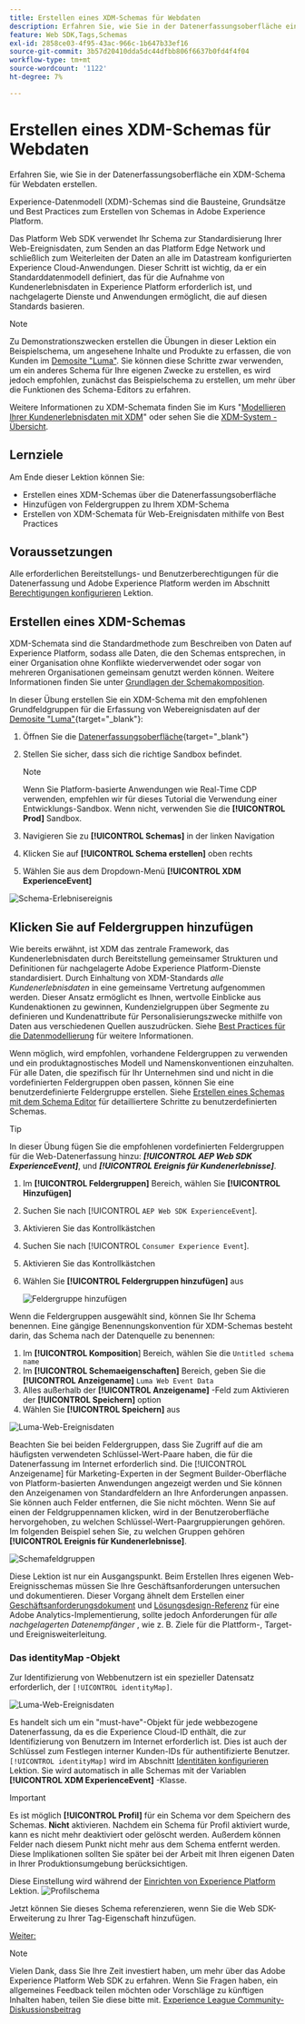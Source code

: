 ```yaml
---
title: Erstellen eines XDM-Schemas für Webdaten
description: Erfahren Sie, wie Sie in der Datenerfassungsoberfläche ein XDM-Schema für Webdaten erstellen. Diese Lektion ist Teil des Tutorials zum Implementieren von Adobe Experience Cloud mit Web SDK.
feature: Web SDK,Tags,Schemas
exl-id: 2858ce03-4f95-43ac-966c-1b647b33ef16
source-git-commit: 3b57d20410dda5dc44dfbb806f6637b0fd4f4f04
workflow-type: tm+mt
source-wordcount: '1122'
ht-degree: 7%

---
```


# Erstellen eines XDM-Schemas für Webdaten

Erfahren Sie, wie Sie in der Datenerfassungsoberfläche ein XDM-Schema für Webdaten erstellen.

Experience-Datenmodell (XDM)-Schemas sind die Bausteine, Grundsätze und Best Practices zum Erstellen von Schemas in Adobe Experience Platform.

Das Platform Web SDK verwendet Ihr Schema zur Standardisierung Ihrer Web-Ereignisdaten, zum Senden an das Platform Edge Network und schließlich zum Weiterleiten der Daten an alle im Datastream konfigurierten Experience Cloud-Anwendungen. Dieser Schritt ist wichtig, da er ein Standarddatenmodell definiert, das für die Aufnahme von Kundenerlebnisdaten in Experience Platform erforderlich ist, und nachgelagerte Dienste und Anwendungen ermöglicht, die auf diesen Standards basieren.

>[!NOTE]
>
> Zu Demonstrationszwecken erstellen die Übungen in dieser Lektion ein Beispielschema, um angesehene Inhalte und Produkte zu erfassen, die von Kunden im [Demosite &quot;Luma&quot;](https://luma.enablementadobe.com/content/luma/us/en.html). Sie können diese Schritte zwar verwenden, um ein anderes Schema für Ihre eigenen Zwecke zu erstellen, es wird jedoch empfohlen, zunächst das Beispielschema zu erstellen, um mehr über die Funktionen des Schema-Editors zu erfahren.

Weitere Informationen zu XDM-Schemata finden Sie im Kurs &quot;[Modellieren Ihrer Kundenerlebnisdaten mit XDM](https://experienceleague.adobe.com/?recommended=ExperiencePlatform-D-1-2021.1.xdm&amp;lang=de)&quot; oder sehen Sie die [XDM-System - Übersicht](https://experienceleague.adobe.com/docs/experience-platform/xdm/home.html?lang=de).

## Lernziele

Am Ende dieser Lektion können Sie:

* Erstellen eines XDM-Schemas über die Datenerfassungsoberfläche
* Hinzufügen von Feldergruppen zu Ihrem XDM-Schema
* Erstellen von XDM-Schemata für Web-Ereignisdaten mithilfe von Best Practices

## Voraussetzungen

Alle erforderlichen Bereitstellungs- und Benutzerberechtigungen für die Datenerfassung und Adobe Experience Platform werden im Abschnitt [Berechtigungen konfigurieren](configure-permissions.md) Lektion.

## Erstellen eines XDM-Schemas

XDM-Schemata sind die Standardmethode zum Beschreiben von Daten auf Experience Platform, sodass alle Daten, die den Schemas entsprechen, in einer Organisation ohne Konflikte wiederverwendet oder sogar von mehreren Organisationen gemeinsam genutzt werden können. Weitere Informationen finden Sie unter [Grundlagen der Schemakomposition](https://experienceleague.adobe.com/docs/experience-platform/xdm/schema/composition.html?lang=de).

In dieser Übung erstellen Sie ein XDM-Schema mit den empfohlenen Grundfeldgruppen für die Erfassung von Webereignisdaten auf der [Demosite &quot;Luma&quot;](https://luma.enablementadobe.com/content/luma/us/en.html){target="_blank"}:

1. Öffnen Sie die [Datenerfassungsoberfläche](https://launch.adobe.com/){target="_blank"}
1. Stellen Sie sicher, dass sich die richtige Sandbox befindet.

   >[!NOTE]
   >
   >Wenn Sie Platform-basierte Anwendungen wie Real-Time CDP verwenden, empfehlen wir für dieses Tutorial die Verwendung einer Entwicklungs-Sandbox. Wenn nicht, verwenden Sie die **[!UICONTROL Prod]** Sandbox.

1. Navigieren Sie zu **[!UICONTROL Schemas]** in der linken Navigation
1. Klicken Sie auf **[!UICONTROL Schema erstellen]** oben rechts
1. Wählen Sie aus dem Dropdown-Menü **[!UICONTROL XDM ExperienceEvent]**

![Schema-Erlebnisereignis](assets/schema-XDM-experience-event.jpg)

## Klicken Sie auf Feldergruppen hinzufügen

Wie bereits erwähnt, ist XDM das zentrale Framework, das Kundenerlebnisdaten durch Bereitstellung gemeinsamer Strukturen und Definitionen für nachgelagerte Adobe Experience Platform-Dienste standardisiert. Durch Einhaltung von XDM-Standards _alle Kundenerlebnisdaten_ in eine gemeinsame Vertretung aufgenommen werden. Dieser Ansatz ermöglicht es Ihnen, wertvolle Einblicke aus Kundenaktionen zu gewinnen, Kundenzielgruppen über Segmente zu definieren und Kundenattribute für Personalisierungszwecke mithilfe von Daten aus verschiedenen Quellen auszudrücken. Siehe [Best Practices für die Datenmodellierung](https://experienceleague.adobe.com/docs/experience-platform/xdm/schema/best-practices.html?lang=en) für weitere Informationen.

Wenn möglich, wird empfohlen, vorhandene Feldergruppen zu verwenden und ein produktagnostisches Modell und Namenskonventionen einzuhalten. Für alle Daten, die spezifisch für Ihr Unternehmen sind und nicht in die vordefinierten Feldergruppen oben passen, können Sie eine benutzerdefinierte Feldergruppe erstellen. Siehe [Erstellen eines Schemas mit dem Schema Editor](https://experienceleague.adobe.com/docs/experience-platform/xdm/tutorials/create-schema-ui.html?lang=en#create) für detailliertere Schritte zu benutzerdefinierten Schemas.

>[!TIP]
> 
>In dieser Übung fügen Sie die empfohlenen vordefinierten Feldergruppen für die Web-Datenerfassung hinzu: _**[!UICONTROL AEP Web SDK ExperienceEvent]**_, und _**[!UICONTROL Ereignis für Kundenerlebnisse]**_.

1. Im **[!UICONTROL Feldergruppen]** Bereich, wählen Sie **[!UICONTROL Hinzufügen]**
1. Suchen Sie nach [!UICONTROL `AEP Web SDK ExperienceEvent`].
1. Aktivieren Sie das Kontrollkästchen
1. Suchen Sie nach [!UICONTROL `Consumer Experience Event`].
1. Aktivieren Sie das Kontrollkästchen
1. Wählen Sie **[!UICONTROL Feldergruppen hinzufügen]** aus

   ![Feldergruppe hinzufügen](assets/schema-add-field-group.jpg)

Wenn die Feldergruppen ausgewählt sind, können Sie Ihr Schema benennen. Eine gängige Benennungskonvention für XDM-Schemas besteht darin, das Schema nach der Datenquelle zu benennen:

1. Im **[!UICONTROL Komposition**] Bereich, wählen Sie die `Untitled schema name`
1. Im **[!UICONTROL Schemaeigenschaften]** Bereich, geben Sie die **[!UICONTROL Anzeigename]** `Luma Web Event Data`
1. Alles außerhalb der **[!UICONTROL Anzeigename]** -Feld zum Aktivieren der **[!UICONTROL Speichern]** option
1. Wählen Sie **[!UICONTROL Speichern]** aus

![Luma-Web-Ereignisdaten](assets/schema-luma-web-event-data.png)

Beachten Sie bei beiden Feldergruppen, dass Sie Zugriff auf die am häufigsten verwendeten Schlüssel-Wert-Paare haben, die für die Datenerfassung im Internet erforderlich sind. Die [!UICONTROL Anzeigename] für Marketing-Experten in der Segment Builder-Oberfläche von Platform-basierten Anwendungen angezeigt werden und Sie können den Anzeigenamen von Standardfeldern an Ihre Anforderungen anpassen. Sie können auch Felder entfernen, die Sie nicht möchten. Wenn Sie auf einen der Feldgruppennamen klicken, wird in der Benutzeroberfläche hervorgehoben, zu welchen Schlüssel-Wert-Paargruppierungen gehören. Im folgenden Beispiel sehen Sie, zu welchen Gruppen gehören **[!UICONTROL Ereignis für Kundenerlebnisse]**.

![Schemafeldgruppen](assets/schema-consumer-experience-event.jpg)

Diese Lektion ist nur ein Ausgangspunkt. Beim Erstellen Ihres eigenen Web-Ereignisschemas müssen Sie Ihre Geschäftsanforderungen untersuchen und dokumentieren. Dieser Vorgang ähnelt dem Erstellen einer [Geschäftsanforderungsdokument](https://experienceleague.adobe.com/docs/analytics-learn/tutorials/implementation/implementation-basics/creating-a-business-requirements-document.html?lang=de) und [Lösungsdesign-Referenz](https://experienceleague.adobe.com/docs/analytics-learn/tutorials/implementation/implementation-basics/creating-and-maintaining-an-sdr.html) für eine Adobe Analytics-Implementierung, sollte jedoch Anforderungen für _alle nachgelagerten Datenempfänger_ , wie z. B. Ziele für die Plattform-, Target- und Ereignisweiterleitung.


### Das identityMap -Objekt

Zur Identifizierung von Webbenutzern ist ein spezieller Datensatz erforderlich, der `[!UICONTROL identityMap]`.

![Luma-Web-Ereignisdaten](assets/schema-identityMap.png)

Es handelt sich um ein &quot;must-have&quot;-Objekt für jede webbezogene Datenerfassung, da es die Experience Cloud-ID enthält, die zur Identifizierung von Benutzern im Internet erforderlich ist. Dies ist auch der Schlüssel zum Festlegen interner Kunden-IDs für authentifizierte Benutzer. `[!UICONTROL identityMap]` wird im Abschnitt [Identitäten konfigurieren](configure-identities.md) Lektion. Sie wird automatisch in alle Schemas mit der Variablen **[!UICONTROL XDM ExperienceEvent]** -Klasse.


>[!IMPORTANT]
>
> Es ist möglich **[!UICONTROL Profil]** für ein Schema vor dem Speichern des Schemas. **Nicht** aktivieren. Nachdem ein Schema für Profil aktiviert wurde, kann es nicht mehr deaktiviert oder gelöscht werden. Außerdem können Felder nach diesem Punkt nicht mehr aus dem Schema entfernt werden. Diese Implikationen sollten Sie später bei der Arbeit mit Ihren eigenen Daten in Ihrer Produktionsumgebung berücksichtigen.
>
>Diese Einstellung wird während der [Einrichten von Experience Platform](setup-experience-platform.md) Lektion.
>![Profilschema](assets/schema-profile.png)

Jetzt können Sie dieses Schema referenzieren, wenn Sie die Web SDK-Erweiterung zu Ihrer Tag-Eigenschaft hinzufügen.


[Weiter: ](configure-identities.md)

>[!NOTE]
>
>Vielen Dank, dass Sie Ihre Zeit investiert haben, um mehr über das Adobe Experience Platform Web SDK zu erfahren. Wenn Sie Fragen haben, ein allgemeines Feedback teilen möchten oder Vorschläge zu künftigen Inhalten haben, teilen Sie diese bitte mit. [Experience League Community-Diskussionsbeitrag](https://experienceleaguecommunities.adobe.com/t5/adobe-experience-platform-launch/tutorial-discussion-implement-adobe-experience-cloud-with-web/td-p/444996)
